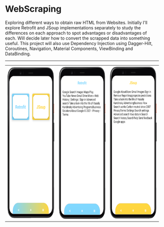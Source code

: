# WebScraping
Exploring different ways to obtain raw HTML from Websites. Initially I'll explore Retrofit and JSoup implementations separately to study the differences on each approach to spot advantages or disadvantages of each. Will decide later how to convert the scrapped data into something useful. This project will also use Dependency Injection using Dagger-Hilt, Coroutines, Navigation, Material Components, ViewBinding and DataBinding.
<br>
<hr>
 <table>
  <tr>
  <th><img src="https://github.com/RysanekRivera/WebScraping/blob/master/webscraping_1.png" width="250" height="500" margin-right=20></th>
  <th><img src="https://github.com/RysanekRivera/WebScraping/blob/master/webscraping_2.png" width="250" height="500"margin-right=20></th>
  <th><img src="https://github.com/RysanekRivera/WebScraping/blob/master/webscraping_3.png" width="250" height="500"></th>
 </tr>
  </table>

